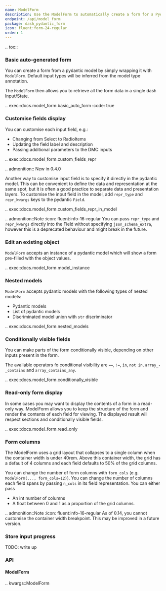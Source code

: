 ```yaml
---
name: ModelForm
description: Use the ModelForm to automatically create a form for a Pydantic model.
endpoint: /api/model_form
package: dash_pydantic_form
icon: fluent:form-24-regular
order: 1
---
```


.. toc::

### Basic auto-generated form

You can create a form from a pydantic model by simply wrapping it with `ModelForm`.
Default input types will be inferred from the model type annotation.

The `ModelForm` then allows you to retrieve all the form data in a single dash Input/State.

.. exec::docs.model_form.basic_auto_form
    :code: true


### Customise fields display

You can customise each input field, e.g.:
* Changing from Select to RadioItems
* Updating the field label and description
* Passing additional parameters to the DMC inputs

.. exec::docs.model_form.custom_fields_repr

.. admonition::
    New in 0.4.0

Another way to customise input field is to specify it directly in the pydantic model.
This can be convenient to define the data and representation at the same spot,
but it is often a good practice to separate data and presentation layers.
To customise the input field in the model, add `repr_type` and `repr_kwargs` keys to the pydantic `Field`.

.. exec::docs.model_form.custom_fields_repr_in_model

.. admonition::Note
    :icon: fluent:info-16-regular
    You can pass `repr_type` and `repr_kwargs` directly into the Field without specifying `json_schema_extra`,
    however this is a deprecated behaviour and might break in the future.

### Edit an existing object

`ModelForm` accepts an instance of a pydantic model which will show a form pre-filled with the object values.

.. exec::docs.model_form.model_instance

### Nested models

`ModelForm` accepts pydantic models with the following types of nested models:
* Pydantic models
* List of pydantic models
* Discriminated model union with `str` discriminator

.. exec::docs.model_form.nested_models

### Conditionally visible fields

You can make parts of the form conditionally visible, depending on other inputs present in the form.

The available operators fo conditional visibility are `==`, `!=`, `in`, `not in`, `array_-_contains` and `array_contains_any`.

.. exec::docs.model_form.conditionally_visible

### Read-only form display

In some cases you may want to display the contents of a form in a read-only way.
ModelForm allows you to keep the structure of the form and render the contents of each field for viewing.
The displayed result will respect sections and conditionally visible fields.

.. exec::docs.model_form.read_only

### Form columns

The ModelForm uses a grid layout that collapses to a single column when the container width is under 40rem.
Above this container width, the grid has a default of 4 columns and each field defaults to 50% of the grid columns.

You can change the number of form columns with `form_cols` (e.g. `ModelForm(..., form_cols=12)`).
You can change the number of columns each field spans by passing `n_cols` in its field representation. You can either pass
* An int number of columns
* A float between 0 and 1 as a proportion of the grid columns.

.. admonition::Note
    :icon: fluent:info-16-regular
    As of 0.14, you cannot customise the container width breakpoint. This may be improved in a future version.

### Store input progress

TODO: write up

### API

#### ModelForm

.. kwargs::ModelForm
